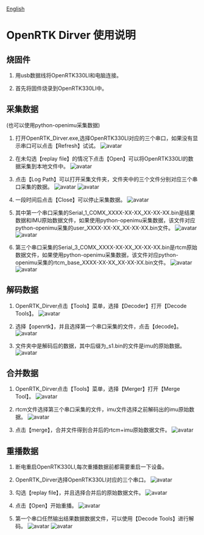[English](README-En.md)

# OpenRTK Dirver 使用说明

## 烧固件

1. 用usb数据线将OpenRTK330LI和电脑连接。

2. 首先将固件烧录到OpenRTK330LI中。

## 采集数据
(也可以使用python-openimu采集数据)

1. 打开OpenRTK_Dirver.exe,选择OpenRTK330LI对应的三个串口，如果没有显示串口可以点击【Refresh】试试。
![avatar](./img/01.png)

2. 在未勾选【replay file】的情况下点击【Open】可以将OpenRTK330LI的数据采集到本地文件中。
![avatar](./img/02.png)

3. 点击【Log Path】可以打开采集文件夹，文件夹中的三个文件分别对应三个串口采集的数据。
![avatar](./img/03.png)
![avatar](./img/04.png)

4. 一段时间后点击【Close】可以停止采集数据。
![avatar](./img/05.png)

5. 其中第一个串口采集的Serial_1_COMX_XXXX-XX-XX_XX-XX-XX.bin是结果数据和IMU原始数据文件，如果使用python-openimu采集数据，该文件对应python-openimu采集的user_XXXX-XX-XX_XX-XX-XX.bin文件。
![avatar](./img/06.png)
![avatar](./img/06-1.png)

6. 第三个串口采集的Serial_3_COMX_XXXX-XX-XX_XX-XX-XX.bin是rtcm原始数据文件，如果使用python-openimu采集数据，该文件对应python-openimu采集的rtcm_base_XXXX-XX-XX_XX-XX-XX.bin文件。
![avatar](./img/07.png)
![avatar](./img/07-1.png)

## 解码数据

1. OpenRTK_Dirver点击【Tools】菜单，选择【Decoder】打开【Decode Tools】。
![avatar](./img/08.png)

2. 选择【openrtk】，并且选择第一个串口采集的文件，点击【decode】。
![avatar](./img/09.png)

3. 文件夹中是解码后的数据，其中后缀为_s1.bin的文件是imu的原始数据。
![avatar](./img/10.png)

## 合并数据

1. OpenRTK_Dirver点击【Tools】菜单，选择【Merger】打开【Merge Tool】。
![avatar](./img/11.png)

2. rtcm文件选择第三个串口采集的文件，imu文件选择之前解码出的imu原始数据。
![avatar](./img/12.png)

3. 点击【merge】，合并文件得到合并后的rtcm+imu原始数据文件。
![avatar](./img/13.png)

## 重播数据

1. 断电重启OpenRTK330LI,每次重播数据前都需要重启一下设备。

2. OpenRTK_Dirver选择OpenRTK330LI对应的三个串口。
![avatar](./img/01.png)

3. 勾选【replay file】，并且选择合并后的原始数据文件。
![avatar](./img/14.png)

4. 点击【Open】开始重播。
![avatar](./img/15.png)

5. 第一个串口任然输出结果数据数据文件，可以使用【Decode Tools】进行解码。
![avatar](./img/16.png)
![avatar](./img/17.png)


